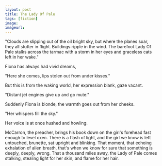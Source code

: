```yaml
---
layout: post
title: The Lady Of Pale
tags: [fiction]
image:
imageurl:
---
```


"Clouds are slipping out of the oil bright sky, but where the planes soar, they all stutter in flight. Buildings ripple in the wind. The barefoot Lady Of Pale stalks across the tarmac with a storm in her eyes and graceless cats left in her wake."

<!--more-->Fiona has always had vivid dreams,

"Here she comes, lips stolen out from under kisses."

But this is from the waking world, her expression blank, gaze vacant.

"Distant jet engines give up and go mute."

Suddenly Fiona is blonde, the warmth goes out from her cheeks.

"Her whispers fill the sky."

Her voice is at once hushed and howling.

McCarron, the preacher, brings his book down on the girl's forehead fast enough to level oxen. There is a flash of light, and the girl we know is left untouched, brunette, sat upright and blinking. That moment, that echoing exhalation of alien breath, that's when we know for sure that something is deeply, deeply, wrong. That a thousand miles away, the Lady of Pale comes stalking, stealing light for her skin, and flame for her hair.
